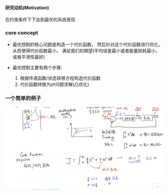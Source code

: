 #### 研究动机(Motivation)
在约束条件下下达到最优的系统表现
### core concept
- 最优控制的核心问题是构造一个代价函数， 然后针对这个代价函数进行优化， 从而使得代价函数最小， 满足我们的期望(平均误差最小或者能量损耗最小， 或者平滑性最好)

- 最优控制主要有两个步骤: 
	1. 根据传递函数/状态转移方程构造代价函数
	2. 代价函数转换为`QP`问题求解(凸优化)
### 一个简单的例子
![opt control example](../../Resourse/opt1.png)